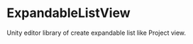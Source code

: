 ExpandableListView
==================

Unity editor library of create expandable list like Project view.